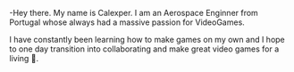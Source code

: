 -Hey there. My name is Calexper. I am an Aerospace Enginner from Portugal whose always had a massive passion for VideoGames. 

I have constantly been learning how to make games on my own and I hope to one day transition into collaborating and make great video games for a living :slightly_smiling_face:.	

<!---
Calexper/Calexper is a ✨ special ✨ repository because its `README.md` (this file) appears on your GitHub profile.
You can click the Preview link to take a look at your changes.
--->
